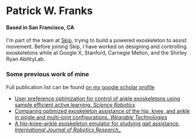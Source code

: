 # Patrick W. Franks
#### Based in San Francisco, CA

I'm part of the team at [Skip](https://www.skipwithjoy.com/), trying to build a powered exoskeleton to assist movement. Before joining Skip, I have worked on designing and controlling exoskeletons while at Google X, Stanford, Carnegie Mellon, and the Shirley Ryan AbilityLab.

### Some previous work of mine
Full publication list can be found [on my google scholar profile](https://scholar.google.com/citations?hl=en&user=Fzhk_ssAAAAJ)
- [User preference optimization for control of ankle exoskeletons using sample efficient active learning. _Science Robotics_](https://www.science.org/doi/abs/10.1126/scirobotics.adg3705)
- [Comparing optimized exoskeleton assistance of the hip, knee, and ankle in single and multi-joint configurations. _Wearable Technologies_](https://drive.google.com/file/d/1av9UbwU8sU1n2MfBLboYuzJy3wKuslR6/view?usp=sharing)
- [ A hip–knee–ankle exoskeleton emulator for studying gait assistance. _International Journal of Robotics Research__](https://drive.google.com/file/d/1RlrELrIbmDXIAGYLg4kIY1s8qJ0ibTUT/view?usp=share_link)
